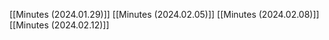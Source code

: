 [[Minutes (2024.01.29)]]
[[Minutes (2024.02.05)]]
[[Minutes (2024.02.08)]]
[[Minutes (2024.02.12)]]
